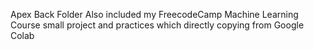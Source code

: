 Apex Back Folder Also included my FreecodeCamp Machine Learning Course small project and practices which directly copying from Google Colab
